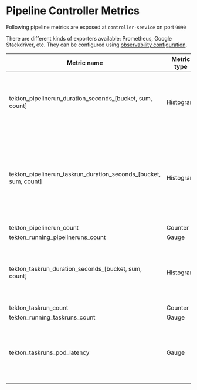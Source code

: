<!--
---
title: "Metrics"
linkTitle: "Pipeline Metrics"
description: "How to find and configure metrics produced by Tekton."
weight: 14
---
-->
# Pipeline Controller Metrics

Following pipeline metrics are exposed at `controller-service` on port `9090`

There are different kinds of exporters available: Prometheus, Google Stackdriver, etc. They can be configured 
using [observability configuration](../config/config-observability.yaml). 

| Metric name| Metric type | Labels/tags | Status |
| ---------- | ----------- | ----------- | ----------- |
| tekton_pipelinerun_duration_seconds_[bucket, sum, count] | Histogram | `pipeline`=&lt;pipeline_name&gt; <br> `pipelinerun`=&lt;pipelinerun_name&gt; <br> `status`=&lt;status&gt; <br> `namespace`=&lt;pipelinerun-namespace&gt; | experimental |
| tekton_pipelinerun_taskrun_duration_seconds_[bucket, sum, count] | Histogram | `pipeline`=&lt;pipeline_name&gt; <br> `pipelinerun`=&lt;pipelinerun_name&gt; <br> `status`=&lt;status&gt; <br> `task`=&lt;task_name&gt; <br> `taskrun`=&lt;taskrun_name&gt;<br> `namespace`=&lt;pipelineruns-taskruns-namespace&gt;| experimental |
| tekton_pipelinerun_count| Counter | `status`=&lt;status&gt; | experimental |
| tekton_running_pipelineruns_count | Gauge | | experimental | 
| tekton_taskrun_duration_seconds_[bucket, sum, count] | Histogram | `status`=&lt;status&gt; <br> `task`=&lt;task_name&gt; <br> `taskrun`=&lt;taskrun_name&gt;<br> `namespace`=&lt;pipelineruns-taskruns-namespace&gt; | experimental | 
| tekton_taskrun_count | Counter | `status`=&lt;status&gt; | experimental | 
| tekton_running_taskruns_count | Gauge | | experimental |
| tekton_taskruns_pod_latency | Gauge | `namespace`=&lt;taskruns-namespace&gt; <br> `pod`= &lt; taskrun_pod_name&gt; <br> `task`=&lt;task_name&gt; <br> `taskrun`=&lt;taskrun_name&gt;<br> | experimental |
